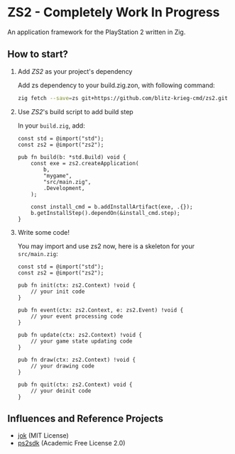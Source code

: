 # ZS2 - Completely Work In Progress
An application framework for the PlayStation 2 written in Zig.

## How to start?

1. Add *ZS2* as your project's dependency

   Add zs dependency to your build.zig.zon, with following command:
    ```bash
    zig fetch --save=zs git+https://github.com/blitz-krieg-cmd/zs2.git
    ```

2. Use *ZS2*'s build script to add build step

    In your `build.zig`, add:
    ```zig
    const std = @import("std");
    const zs2 = @import("zs2");

    pub fn build(b: *std.Build) void {
        const exe = zs2.createApplication(
            b,
            "mygame",
            "src/main.zig",
            .Development,
        );

        const install_cmd = b.addInstallArtifact(exe, .{});
        b.getInstallStep().dependOn(&install_cmd.step);
    }
    ```


3. Write some code!

    You may import and use zs2 now, here is a skeleton for your `src/main.zig`:
    ```zig
    const std = @import("std");
    const zs2 = @import("zs2");

    pub fn init(ctx: zs2.Context) !void {
        // your init code
    }

    pub fn event(ctx: zs2.Context, e: zs2.Event) !void {
        // your event processing code
    }

    pub fn update(ctx: zs2.Context) !void {
        // your game state updating code
    }

    pub fn draw(ctx: zs2.Context) !void {
        // your drawing code
    }

    pub fn quit(ctx: zs2.Context) void {
        // your deinit code
    }
    ```

## Influences and Reference Projects
* [jok](https://github.com/Jack-Ji/jok) (MIT License)
* [ps2sdk](https://github.com/ps2dev/ps2sdk) (Academic Free License 2.0)

